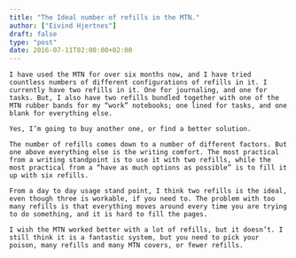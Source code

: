 ```yaml
---
title: "The Ideal number of refills in the MTN."
author: ["Eivind Hjertnes"]
draft: false
type: "post"
date: 2016-07-11T02:00:00+02:00
---
```


<div class="HTML">
  <div></div>

<p>

</div>

```text
I have used the MTN for over six months now, and I have tried countless numbers of different configurations of refills in it. I currently have two refills in it. One for journaling, and one for tasks. But, I also have two refills bundled together with one of the MTN rubber bands for my “work” notebooks; one lined for tasks, and one blank for everything else.
```

<div class="HTML">
  <div></div>

</p>

</div>

<div class="HTML">
  <div></div>

<p>

</div>

```text
Yes, I’m going to buy another one, or find a better solution.
```

<div class="HTML">
  <div></div>

</p>

</div>

<div class="HTML">
  <div></div>

<p>

</div>

```text
The number of refills comes down to a number of different factors. But one above everything else is the writing comfort. The most practical from a writing standpoint is to use it with two refills, while the most practical from a “have as much options as possible” is to fill it up with six refills.
```

<div class="HTML">
  <div></div>

</p>

</div>

<div class="HTML">
  <div></div>

<p>

</div>

```text
From a day to day usage stand point, I think two refills is the ideal, even though three is workable, if you need to. The problem with too many refills is that everything moves around every time you are trying to do something, and it is hard to fill the pages.
```

<div class="HTML">
  <div></div>

</p>

</div>

<div class="HTML">
  <div></div>

<p>

</div>

```text
I wish the MTN worked better with a lot of refills, but it doesn’t. I still think it is a fantastic system, but you need to pick your poison, many refills and many MTN covers, or fewer refills.
```

<div class="HTML">
  <div></div>

</p>

</div>
